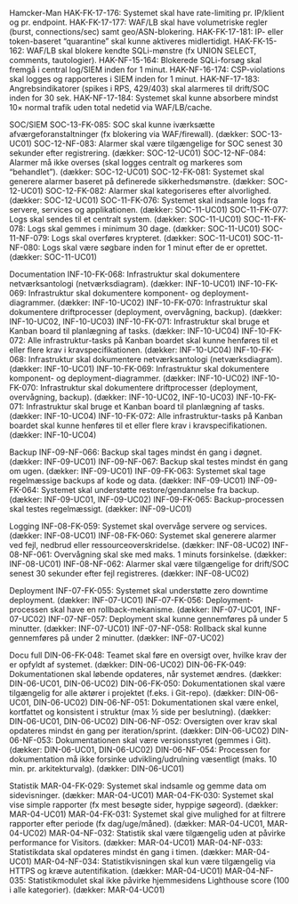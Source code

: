 Hamcker-Man
HAK-FK-17-176: Systemet skal have rate-limiting pr. IP/klient og pr. endpoint.
HAK-FK-17-177: WAF/LB skal have volumetriske regler (burst, connections/sec) samt geo/ASN-blokering.
HAK-FK-17-181: IP- eller token-baseret “quarantine” skal kunne aktiveres midlertidigt.
HAK-FK-15-162: WAF/LB skal blokere kendte SQLi-mønstre (fx UNION SELECT, comments, tautologier).
HAK-NF-15-164: Blokerede SQLi-forsøg skal fremgå i central log/SIEM inden for 1 minut.
HAK-NF-16-174: CSP-violations skal logges og rapporteres i SIEM inden for 1 minut.
HAK-NF-17-183: Angrebsindikatorer (spikes i RPS, 429/403) skal alarmeres til drift/SOC inden for 30 sek.
HAK-NF-17-184: Systemet skal kunne absorbere mindst 10× normal trafik uden total nedetid via WAF/LB/cache.

SOC/SIEM
    SOC-13-FK-085: SOC skal kunne iværksætte afværgeforanstaltninger (fx blokering via WAF/firewall). (dækker: SOC-13-UC01)
    SOC-12-NF-083: Alarmer skal være tilgængelige for SOC senest 30 sekunder efter registrering. (dækker: SOC-12-UC01)
    SOC-12-NF-084: Alarmer må ikke overses (skal logges centralt og markeres som “behandlet”). (dækker: SOC-12-UC01)
    SOC-12-FK-081: Systemet skal generere alarmer baseret på definerede sikkerhedsmønstre. (dækker: SOC-12-UC01)
    SOC-12-FK-082: Alarmer skal kategoriseres efter alvorlighed. (dækker: SOC-12-UC01)
    SOC-11-FK-076: Systemet skal indsamle logs fra servere, services og applikationen. (dækker: SOC-11-UC01)
    SOC-11-FK-077: Logs skal sendes til et centralt system. (dækker: SOC-11-UC01)
    SOC-11-FK-078: Logs skal gemmes i minimum 30 dage. (dækker: SOC-11-UC01)
    SOC-11-NF-079: Logs skal overføres krypteret. (dækker: SOC-11-UC01)
    SOC-11-NF-080: Logs skal være søgbare inden for 1 minut efter de er oprettet. (dækker: SOC-11-UC01)

Documentation
    INF-10-FK-068: Infrastruktur skal dokumentere netværksantologi (netværksdiagram). (dækker: INF-10-UC01)
    INF-10-FK-069: Infrastruktur skal dokumentere komponent- og deployment-diagrammer. (dækker: INF-10-UC02)
    INF-10-FK-070: Infrastruktur skal dokumentere driftprocesser (deployment, overvågning, backup). (dækker: INF-10-UC02, INF-10-UC03)
    INF-10-FK-071: Infrastruktur skal bruge et Kanban board til planlægning af tasks. (dækker: INF-10-UC04)
    INF-10-FK-072: Alle infrastruktur-tasks på Kanban boardet skal kunne henføres til et eller flere krav i kravspecifikationen. (dækker: INF-10-UC04)
    INF-10-FK-068: Infrastruktur skal dokumentere netværksantologi (netværksdiagram). (dækker: INF-10-UC01)
    INF-10-FK-069: Infrastruktur skal dokumentere komponent- og deployment-diagrammer. (dækker: INF-10-UC02)
    INF-10-FK-070: Infrastruktur skal dokumentere driftprocesser (deployment, overvågning, backup). (dækker: INF-10-UC02, INF-10-UC03)
    INF-10-FK-071: Infrastruktur skal bruge et Kanban board til planlægning af tasks. (dækker: INF-10-UC04)
    INF-10-FK-072: Alle infrastruktur-tasks på Kanban boardet skal kunne henføres til et eller flere krav i kravspecifikationen. (dækker: INF-10-UC04)

Backup
    INF-09-NF-066: Backup skal tages mindst én gang i døgnet. (dækker: INF-09-UC01)
    INF-09-NF-067: Backup skal testes mindst én gang om ugen. (dækker: INF-09-UC01)
    INF-09-FK-063: Systemet skal tage regelmæssige backups af kode og data. (dækker: INF-09-UC01)
    INF-09-FK-064: Systemet skal understøtte restore/gendannelse fra backup. (dækker: INF-09-UC01, INF-09-UC02)
    INF-09-FK-065: Backup-processen skal testes regelmæssigt. (dækker: INF-09-UC01)

Logging
    INF-08-FK-059: Systemet skal overvåge servere og services. (dækker: INF-08-UC01)
    INF-08-FK-060: Systemet skal generere alarmer ved fejl, nedbrud eller ressourceoverskridelse. (dækker: INF-08-UC02)
    INF-08-NF-061: Overvågning skal ske med maks. 1 minuts forsinkelse. (dækker: INF-08-UC01)
    INF-08-NF-062: Alarmer skal være tilgængelige for drift/SOC senest 30 sekunder efter fejl registreres. (dækker: INF-08-UC02)

Deployment
    INF-07-FK-055: Systemet skal understøtte zero downtime deployment. (dækker: INF-07-UC01)
    INF-07-FK-056: Deployment-processen skal have en rollback-mekanisme. (dækker: INF-07-UC01, INF-07-UC02)
    INF-07-NF-057: Deployment skal kunne gennemføres på under 5 minutter. (dækker: INF-07-UC01)
    INF-07-NF-058: Rollback skal kunne gennemføres på under 2 minutter. (dækker: INF-07-UC02)

Docu full
    DIN-06-FK-048: Teamet skal føre en oversigt over, hvilke krav der er opfyldt af systemet. (dækker: DIN-06-UC02)
    DIN-06-FK-049: Dokumentationen skal løbende opdateres, når systemet ændres. (dækker: DIN-06-UC01, DIN-06-UC02)
    DIN-06-FK-050: Dokumentationen skal være tilgængelig for alle aktører i projektet (f.eks. i Git-repo). (dækker: DIN-06-UC01, DIN-06-UC02)
    DIN-06-NF-051: Dokumentationen skal være enkel, kortfattet og konsistent i struktur (max ½ side per beslutning). (dækker: DIN-06-UC01, DIN-06-UC02)
    DIN-06-NF-052: Oversigten over krav skal opdateres mindst én gang per iteration/sprint. (dækker: DIN-06-UC02)
    DIN-06-NF-053: Dokumentationen skal være versionsstyret (gemmes i Git). (dækker: DIN-06-UC01, DIN-06-UC02)
    DIN-06-NF-054: Processen for dokumentation må ikke forsinke udvikling/udrulning væsentligt (maks. 10 min. pr. arkitekturvalg). (dækker: DIN-06-UC01)

Statistik
    MAR-04-FK-029: Systemet skal indsamle og gemme data om sidevisninger. (dækker: MAR-04-UC01)
    MAR-04-FK-030: Systemet skal vise simple rapporter (fx mest besøgte sider, hyppige søgeord). (dækker: MAR-04-UC01)
    MAR-04-FK-031: Systemet skal give mulighed for at filtrere rapporter efter periode (fx dag/uge/måned). (dækker: MAR-04-UC01, MAR-04-UC02)
    MAR-04-NF-032: Statistik skal være tilgængelig uden at påvirke performance for Visitors. (dækker: MAR-04-UC01)
    MAR-04-NF-033: Statistikdata skal opdateres mindst én gang i timen. (dækker: MAR-04-UC01)
    MAR-04-NF-034: Statistikvisningen skal kun være tilgængelig via HTTPS og kræve autentifikation. (dækker: MAR-04-UC01)
    MAR-04-NF-035: Statistikmodulet skal ikke påvirke hjemmesidens Lighthouse score (100 i alle kategorier). (dækker: MAR-04-UC01)

